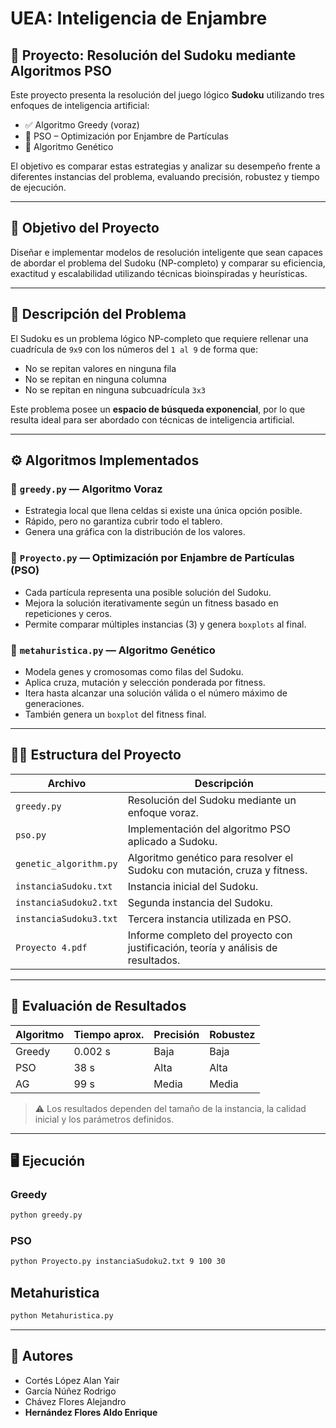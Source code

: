 # UEA: Inteligencia de Enjambre

## 🧩 Proyecto: Resolución del Sudoku mediante Algoritmos PSO 

Este proyecto presenta la resolución del juego lógico **Sudoku** utilizando tres enfoques de inteligencia artificial:

- ✅ Algoritmo Greedy (voraz)
- 🐝 PSO – Optimización por Enjambre de Partículas
- 🧬 Algoritmo Genético

El objetivo es comparar estas estrategias y analizar su desempeño frente a diferentes instancias del problema, evaluando precisión, robustez y tiempo de ejecución.

---

## 🎯 Objetivo del Proyecto

Diseñar e implementar modelos de resolución inteligente que sean capaces de abordar el problema del Sudoku (NP-completo) y comparar su eficiencia, exactitud y escalabilidad utilizando técnicas bioinspiradas y heurísticas.

---

##  📌  Descripción del Problema

El Sudoku es un problema lógico NP-completo que requiere rellenar una cuadrícula de `9x9` con los números del `1 al 9` de forma que:

- No se repitan valores en ninguna fila
- No se repitan en ninguna columna
- No se repitan en ninguna subcuadrícula `3x3`

Este problema posee un **espacio de búsqueda exponencial**, por lo que resulta ideal para ser abordado con técnicas de inteligencia artificial.

---

## ⚙ Algoritmos Implementados

### 🔹 `greedy.py` — Algoritmo Voraz

- Estrategia local que llena celdas si existe una única opción posible.
- Rápido, pero no garantiza cubrir todo el tablero.
- Genera una gráfica con la distribución de los valores.

### 🔸 `Proyecto.py` — Optimización por Enjambre de Partículas (PSO)

- Cada partícula representa una posible solución del Sudoku.
- Mejora la solución iterativamente según un fitness basado en repeticiones y ceros.
- Permite comparar múltiples instancias (3) y genera `boxplots` al final.

### 🧬 `metahuristica.py` — Algoritmo Genético

- Modela genes y cromosomas como filas del Sudoku.
- Aplica cruza, mutación y selección ponderada por fitness.
- Itera hasta alcanzar una solución válida o el número máximo de generaciones.
- También genera un `boxplot` del fitness final.

---

## 🧑‍💻 Estructura del Proyecto

| Archivo | Descripción |
|--------|-------------|
| `greedy.py` | Resolución del Sudoku mediante un enfoque voraz. |
| `pso.py` | Implementación del algoritmo PSO aplicado a Sudoku. |
| `genetic_algorithm.py` | Algoritmo genético para resolver el Sudoku con mutación, cruza y fitness. |
| `instanciaSudoku.txt` | Instancia inicial del Sudoku. |
| `instanciaSudoku2.txt` | Segunda instancia del Sudoku. |
| `instanciaSudoku3.txt` | Tercera instancia utilizada en PSO. |
| `Proyecto 4.pdf` | Informe completo del proyecto con justificación, teoría y análisis de resultados. |

---

## 📝 Evaluación de Resultados

| Algoritmo | Tiempo aprox. | Precisión | Robustez |
|----------|----------------|-----------|----------|
| Greedy   | 0.002 s        | Baja      | Baja     |
| PSO      | 38 s           | Alta      | Alta     |
| AG       | 99 s           | Media     | Media    |

> ⚠️ Los resultados dependen del tamaño de la instancia, la calidad inicial y los parámetros definidos.

---

## 🖥️ Ejecución

### Greedy
```bash
python greedy.py
```
### PSO
```bash
python Proyecto.py instanciaSudoku2.txt 9 100 30
```
## Metahuristica
```bash
python Metahuristica.py
```
---

## 👥 Autores

- Cortés López Alan Yair  
- García Núñez Rodrigo  
- Chávez Flores Alejandro  
- **Hernández Flores Aldo Enrique**

